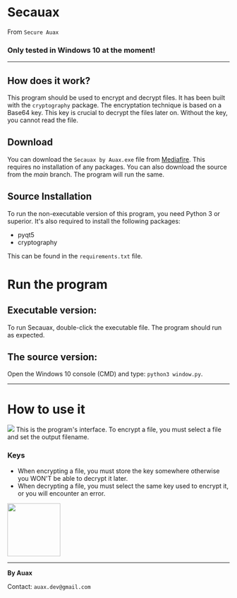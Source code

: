 # Secauax
From `Secure Auax`

### Only tested in Windows 10 at the moment!
---
## How does it work?
This program should be used to encrypt and decrypt files.
It has been built with the `cryptography` package. The encryptation technique is based on a Base64 key. This key is crucial to decrypt the files later on. 
Without the key, you cannot read the file.

## Download
You can download the `Secauax by Auax.exe` file from <a href="https://www.mediafire.com/file/6nyjhzawl091810/SecauaxByAuax.exe/file">Mediafire</a>. This requires no installation of any packages.
You can also download the source from the *main* branch.
The program will run the same.

## Source Installation
To run the non-executable version of this program, you need Python 3 
or superior. It's also required to install the following packages:
* pyqt5
* cryptography

This can be found in the `requirements.txt` file.

# Run the program
## Executable version:
To run Secauax, double-click the executable file. The program should run as expected.

## The source version:
Open the Windows 10 console (CMD) and type: `python3 window.py`.

---
# How to use it
<img src="https://user-images.githubusercontent.com/16353807/122674238-7ae48280-d1d4-11eb-81d2-cc49cebcf233.png" />
This is the program's interface. To encrypt a file, you must select a file and set the output filename.

### Keys
* When encrypting a file, you must store the key somewhere otherwise you WON'T be able to decrypt it later.
* When decrypting a file, you must select the same key used to encrypt it, or you will encounter an error. 
<img src="https://user-images.githubusercontent.com/16353807/122674252-8e8fe900-d1d4-11eb-9a72-e9e8174c17c1.png" height="120"/>

---
**By Auax**

Contact: `auax.dev@gmail.com`
